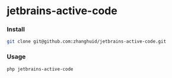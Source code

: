 # jetbrains-active-code

### Install

```bash
git clone git@github.com:zhanghuid/jetbrains-active-code.git
```

### Usage
```
php jetbrains-active-code
```
